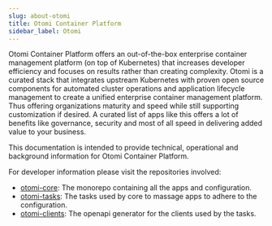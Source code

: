 ```yaml
---
slug: about-otomi
title: Otomi Container Platform
sidebar_label: Otomi
---
```


Otomi Container Platform offers an out-of-the-box enterprise container management platform (on top of Kubernetes) that
increases developer efficiency and focuses on results rather than creating complexity. Otomi is a curated stack that
integrates upstream Kubernetes with proven open source components for automated cluster operations and application
lifecycle management to create a unified enterprise container management platform. Thus offering organizations maturity
and speed while still supporting customization if desired. A curated list of apps like this offers a lot of benefits
like governance, security and most of all speed in delivering added value to your business.

This documentation is intended to provide technical, operational and background information for Otomi Container
Platform.

For developer information please visit the repositories involved:

- [otomi-core](https://redkubes.com/otomi-core/): The monorepo containing all the apps and configuration.
- [otomi-tasks](https://redkubes.com/otomi-tasks/): The tasks used by core to massage apps to adhere to the
  configuration.
- [otomi-clients](https://redkubes.com/otomi-clients/): The openapi generator for the clients used by the tasks.

